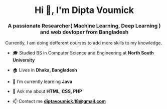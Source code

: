 <h1 align="center">Hi 👋, I'm Dipta Voumick</h1>
<h3 align="center">A passionate Researcher( Machine Learning, Deep Learning ) and web devloper from Bangladesh</h3>



Currently, I am doing defferent courses to add more skills to my knowledge. 

- 🎓 Studied BS in Computer Science and Engineering at **North South University**

- 🏠 Lives in **Dhaka, Bangladesh**

- 🌱 I’m currently learning **Java**

- 💬 Ask me about **HTML, CSS, PHP**

- 📫 Contect me **diptavoumick.18@gmail.com**
 
